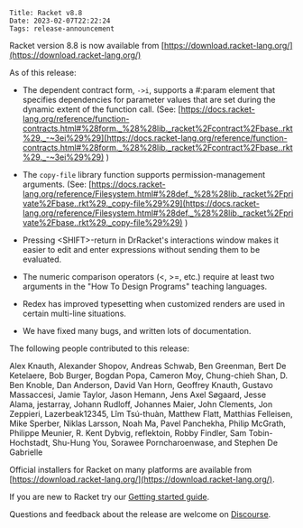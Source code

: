     Title: Racket v8.8
    Date: 2023-02-07T22:22:24
    Tags: release-announcement

Racket version 8.8 is now available from
[https://download.racket-lang.org/](https://download.racket-lang.org/)

As of this release:

* The dependent contract form, `->i`, supports a #:param element that
  specifies dependencies for parameter values that are set during the
  dynamic extent of the function call.
  (See: [https://docs.racket-lang.org/reference/function-contracts.html#%28form._%28%28lib._racket%2Fcontract%2Fbase..rkt%29._-~3ei%29%29](https://docs.racket-lang.org/reference/function-contracts.html#%28form._%28%28lib._racket%2Fcontract%2Fbase..rkt%29._-~3ei%29%29) )

* The `copy-file` library function supports permission-management
  arguments.
  (See: [https://docs.racket-lang.org/reference/Filesystem.html#%28def._%28%28lib._racket%2Fprivate%2Fbase..rkt%29._copy-file%29%29](https://docs.racket-lang.org/reference/Filesystem.html#%28def._%28%28lib._racket%2Fprivate%2Fbase..rkt%29._copy-file%29%29) )

* Pressing \<SHIFT\>-return in DrRacket's interactions window makes
  it easier to edit and enter expressions without sending them
  to be evaluated.

* The numeric comparison operators (<, >=, etc.) require at least
  two arguments in the "How To Design Programs" teaching languages.

* Redex has improved typesetting when customized renders are used
  in certain multi-line situations.

* We have fixed many bugs, and written lots of documentation.



The following people contributed to this release:

Alex Knauth, Alexander Shopov, Andreas Schwab, Ben Greenman, Bert De
Ketelaere, Bob Burger, Bogdan Popa, Cameron Moy, Chung-chieh Shan,
D. Ben Knoble, Dan Anderson, David Van Horn, Geoffrey Knauth, Gustavo
Massaccesi, Jamie Taylor, Jason Hemann, Jens Axel Søgaard, Jesse Alama,
jestarray, Johann Rudloff, Johannes Maier, John Clements, Jon Zeppieri,
Lazerbeak12345, Lîm Tsú-thuàn, Matthew Flatt, Matthias Felleisen, Mike
Sperber, Niklas Larsson, Noah Ma, Pavel Panchekha, Philip McGrath,
Philippe Meunier, R. Kent Dybvig, reflektoin, Robby Findler, Sam
Tobin-Hochstadt, Shu-Hung You, Sorawee Porncharoenwase, and Stephen De
Gabrielle

Official installers for Racket on many platforms are available from [https://download.racket-lang.org/](https://download.racket-lang.org/).

If you are new to Racket try our [Getting started guide](https://docs.racket-lang.org/getting-started/index.html).

Questions and feedback about the release are welcome on [Discourse](https://racket.discourse.group/).
